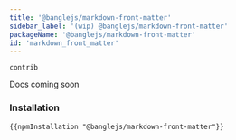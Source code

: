 ```yaml
---
title: '@banglejs/markdown-front-matter'
sidebar_label: '(wip) @banglejs/markdown-front-matter'
packageName: '@banglejs/markdown-front-matter'
id: 'markdown_front_matter'
---
```


`contrib`

Docs coming soon

### Installation

```
{{npmInstallation "@banglejs/markdown-front-matter"}}
```
